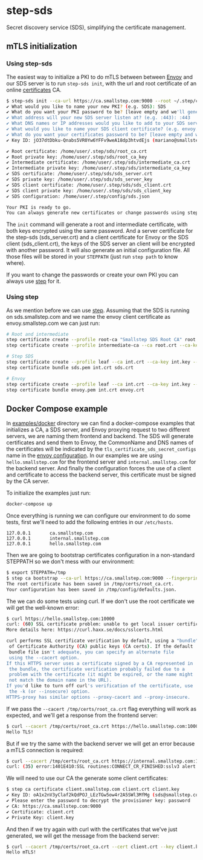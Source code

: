 # step-sds
Secret discovery service (SDS), simplifying the certificate management.

## mTLS initialization

### Using step-sds

The easiest way to initialize a PKI to do mTLS between between
[Envoy](https://www.envoyproxy.io) and our SDS server is to run `step-sds init`,
with the url and root certificate of an online
[certificates](https://github.com/smallstep/certificates) CA.

```sh
$ step-sds init --ca-url https://ca.smallstep.com:9000 --root ~/.step/certs/root.crt
✔ What would you like to name your new PKI? (e.g. SDS): SDS
✔ What do you want your PKI password to be? [leave empty and we'll generate one]:
✔ What address will your new SDS server listen at? (e.g. :443): :443
✔ What DNS names or IP addresses would you like to add to your SDS server? (e.g. sds.smallstep.com[,1.1.1.1,etc.]): sds.smallstep.com
✔ What would you like to name your SDS client certificate? (e.g. envoy.smallstep.com): envoy.smallstep.com
✔ What do you want your certificates password to be? [leave empty and we'll generate one]:
✔ Key ID: jO37dtDbku-Qnabs5VR0Yw6YFFv9weA18dp3htvdEjs (mariano@smallstep.com)

✔ Root certificate: /home/user/.step/sds/root_ca.crt
✔ Root private key: /home/user/.step/sds/root_ca_key
✔ Intermediate certificate: /home/user/.step/sds/intermediate_ca.crt
✔ Intermediate private key: /home/user/.step/sds/intermediate_ca_key
✔ SDS certificate: /home/user/.step/sds/sds_server.crt
✔ SDS private key: /home/user/.step/sds/sds_server_key
✔ SDS client certificate: /home/user/.step/sds/sds_client.crt
✔ SDS client private key: /home/user/.step/sds/sds_client_key
✔ SDS configuration: /home/user/.step/config/sds.json

Your PKI is ready to go.
You can always generate new certificates or change passwords using step.
```

The `init` command will generate a root and intermediate certificate, with both
keys encrypted using the same password. And a server certificate for the
step-sds (sds_server.crt) and a client certificate for Envoy or the SDS client
(sds_client.crt), the keys of the SDS server an client will be encrypted with
another password. It will also generate an initial configuration file. All those
files will be stored in your `STEPPATH` (just run `step path` to know where).

If you want to change the passwords or create your own PKI you can always use
[step](https://github.com/smallstep/cli) for it.

### Using step

As we mention before we can use [step](https://github.com/smallstep/cli).
Assuming that the SDS is running on sds.smallstep.com and we name the envoy
client certificate as envoy.smallstep.com we can just run:

```sh
# Root and intermediate
step certificate create --profile root-ca "Smallstep SDS Root CA" root.crt root.key
step certificate create --profile intermediate-ca --ca root.crt --ca-key root.key "Smallstep SDS Intermediate CA" int.crt int.key

# Step SDS
step certificate create --profile leaf --ca int.crt --ca-key int.key --no-password --insecure --not-after 87600h sds.smallstep.com sds.pem sds.key
step certificate bundle sds.pem int.crt sds.crt

# Envoy
step certificate create --profile leaf --ca int.crt --ca-key int.key --no-password --insecure --not-after 87600h envoy.smallstep.com envoy.pem envoy.key
step certificate bundle envoy.pem int.crt envoy.crt
```

## Docker Compose example

In [examples/docker](examples/docker) directory we can find a docker-compose
examples that initializes a CA, a SDS server, and Envoy proxying request to two
different servers, we are naming them frontend and backend. The SDS will
generate certificates and send them to Envoy, the CommonName and DNS names of
the certificates will be indicated by the `tls_certificate_sds_secret_configs`
name in the [envoy configuration](examples/docker/envoy/server.yaml). In our
examples we are using `hello.smallstep.com` for the frontend server and
`internal.smallstep.com` for the backend server. And finally the configuration
forces the use of a client and certificate to access the backend server, this
certificate must be signed by the CA server.

To initialize the examples just run:

```sh
docker-compose up
```

Once everything is running we can configure our environment to do some tests,
first we'll need to add the following entries in our `/etc/hosts`.

```
127.0.0.1       ca.smallstep.com
127.0.0.1       internal.smallstep.com
127.0.0.1       hello.smallstep.com
```

Then we are going to bootstrap certificates configuration in a non-standard
STEPPATH so we don't mess with our environment:

```sh
$ export STEPPATH=/tmp
$ step ca bootstrap --ca-url https://ca.smallstep.com:9000 --fingerprint 154fa6239ba9839f50b6a17f71addb77e4c478db116a2fbb08256faa786245f5
The root certificate has been saved in /tmp/certs/root_ca.crt.
Your configuration has been saved in /tmp/config/defaults.json.
```

The we can do some tests using curl. If we don't use the root certificate we
will get the well-known error:

```sh
$ curl https://hello.smallstep.com:10000
curl: (60) SSL certificate problem: unable to get local issuer certificate
More details here: https://curl.haxx.se/docs/sslcerts.html

curl performs SSL certificate verification by default, using a "bundle"
 of Certificate Authority (CA) public keys (CA certs). If the default
 bundle file isn't adequate, you can specify an alternate file
 using the --cacert option.
If this HTTPS server uses a certificate signed by a CA represented in
 the bundle, the certificate verification probably failed due to a
 problem with the certificate (it might be expired, or the name might
 not match the domain name in the URL).
If you'd like to turn off curl's verification of the certificate, use
 the -k (or --insecure) option.
HTTPS-proxy has similar options --proxy-cacert and --proxy-insecure.
```

If we pass the `--cacert /tmp/certs/root_ca.crt` flag everything will work as
expected, and we'll get a response from the frontend server:

```sh
$ curl --cacert /tmp/certs/root_ca.crt https://hello.smallstep.com:10000
Hello TLS!
```

But if we try the same with the backend server we will get an error because a
mTLS connection is required:

```sh
$ curl --cacert /tmp/certs/root_ca.crt https://internal.smallstep.com:10001
curl: (35) error:1401E410:SSL routines:CONNECT_CR_FINISHED:sslv3 alert handshake failure
```

We will need to use our CA the generate some client certificates:

```sh
$ step ca certificate client.smallstep.com client.crt client.key
✔ Key ID: oA1x2nV3yClaf2kQdPOJ_LEzTGw5ow4r2A5SWl3MfMg (sds@smallstep.com)
✔ Please enter the password to decrypt the provisioner key: password
✔ CA: https://ca.smallstep.com:9000
✔ Certificate: client.crt
✔ Private Key: client.key
```

And then if we try again with curl with the certificates that we've just
generated, we will get the message from the backend server:

```sh
$ curl --cacert /tmp/certs/root_ca.crt --cert client.crt --key client.key https://internal.smallstep.com:10001
Hello mTLS!
```
